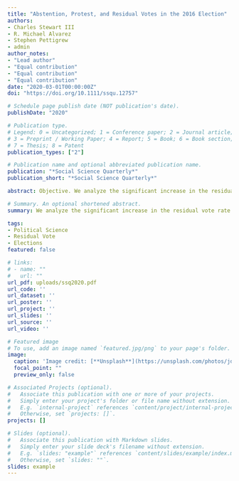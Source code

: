 ```yaml
---
title: "Abstention, Protest, and Residual Votes in the 2016 Election"
authors:
- Charles Stewart III 
- R. Michael Alvarez
- Stephen Pettigrew
- admin
author_notes:
- "Lead author"
- "Equal contribution"
- "Equal contribution"
- "Equal contribution"
date: "2020-03-01T00:00:00Z"
doi: "https://doi.org/10.1111/ssqu.12757"

# Schedule page publish date (NOT publication's date).
publishDate: "2020"

# Publication type.
# Legend: 0 = Uncategorized; 1 = Conference paper; 2 = Journal article;
# 3 = Preprint / Working Paper; 4 = Report; 5 = Book; 6 = Book section;
# 7 = Thesis; 8 = Patent
publication_types: ["2"]

# Publication name and optional abbreviated publication name.
publication: "*Social Science Quarterly*"
publication_short: "*Social Science Quarterly*"

abstract: Objective. We analyze the significant increase in the residual vote rate in the 2016 presidential election. The residual vote rate, which is the percentage of ballots cast in a presidential election that contain no vote for president, rose nationwide from 0.99 to 1.41 percent between 2012 and 2016. Method. We use election return data and public opinion data to examine why the residual vote rate increased in 2016. Results. The primary explanation for this rise is an increase in abstentions, which we argue results primarily from disaffected Republican voters rather than alienated Democratic voters. In addition, other factors related to election administration and electoral competition explain variation in the residual vote rates across states, particularly the use of mail/absentee ballots and the lack of competition at the top of the ticket in nonbattleground states. However, we note that the rise in the residual vote rate was not due to changes in voting technologies. Conclusion. Our research has implications for the use of the residual vote as a metric for studying election administration and voting technologies.

# Summary. An optional shortened abstract.
summary: We analyze the significant increase in the residual vote rate in the 2016 presidential election.

tags:
- Political Science
- Residual Vote
- Elections
featured: false

# links:
# - name: ""
#   url: ""
url_pdf: uploads/ssq2020.pdf
url_code: ''
url_dataset: ''
url_poster: ''
url_project: ''
url_slides: ''
url_source: ''
url_video: ''

# Featured image
# To use, add an image named `featured.jpg/png` to your page's folder. 
image:
  caption: 'Image credit: [**Unsplash**](https://unsplash.com/photos/jdD8gXaTZsc)'
  focal_point: ""
  preview_only: false

# Associated Projects (optional).
#   Associate this publication with one or more of your projects.
#   Simply enter your project's folder or file name without extension.
#   E.g. `internal-project` references `content/project/internal-project/index.md`.
#   Otherwise, set `projects: []`.
projects: []

# Slides (optional).
#   Associate this publication with Markdown slides.
#   Simply enter your slide deck's filename without extension.
#   E.g. `slides: "example"` references `content/slides/example/index.md`.
#   Otherwise, set `slides: ""`.
slides: example
---
```

